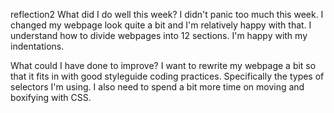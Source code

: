 reflection2
What did I do well this week?
  I didn't panic too much this week. I changed my webpage look quite a bit and I'm relatively happy with that.
  I understand how to divide webpages into 12 sections.
  I'm happy with my indentations.

What could I have done to improve?
I want to rewrite my webpage a bit so that it fits in with good styleguide coding practices. Specifically the types of selectors I'm using.
I also need to spend a bit more time on moving and boxifying with CSS.
 
